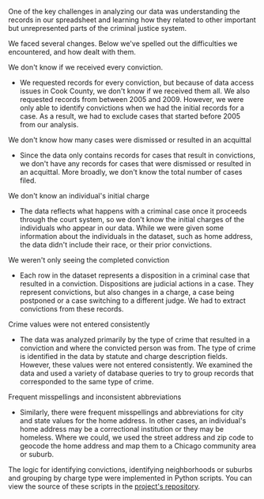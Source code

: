 One of the key challenges in analyzing our data was understanding the records in our spreadsheet and learning how they related to other important but unrepresented parts of the criminal justice system.

We faced several changes. Below we've spelled out the difficulties we encountered, and how dealt with them. 

We don't know if we received every conviction. 
- We requested records for every conviction, but because of data access issues in Cook County, we don't know if we received them all. We also requested records from between 2005 and 2009. However, we were only able to identify convictions when we had the initial records for a case. As a result, we had to exclude cases that started before 2005 from our analysis.

We don't know how many cases were dismissed or resulted in an acquittal
- Since the data only contains records for cases that result in convictions, we don't have any records for cases that were dismissed or resulted in an acquittal. More broadly, we don't know the total number of cases filed.

 We don't know an individual's initial charge
- The data reflects what happens with a criminal case once it proceeds through the court system, so we don't know the initial charges of the individuals who appear in our data. While we were given some information about the individuals in the dataset, such as home address, the data didn't include their race, or their prior convictions.

We weren't only seeing the completed conviction
- Each row in the dataset represents a disposition in a criminal case that resulted in a conviction. Dispositions are judicial actions in a case. They represent convictions, but also changes in a charge, a case being postponed or a case switching to a different judge. We had to extract convictions from these records.

Crime values were not entered consistently 
- The data was analyzed primarily by the type of crime that resulted in a conviction and where the convicted person was from. The type of crime is identified in the data by statute and charge description fields. However, these values were not entered consistently. We examined the data and used a variety of database queries to try to group records that corresponded to the same type of crime. 

Frequent misspellings and inconsistent abbreviations
- Similarly, there were frequent misspellings and abbreviations for city and state values for the home address. In other cases, an individual's home address may be a correctional institution or they may be homeless. Where we could, we used the street address and zip code to geocode the home address and map them to a Chicago community area or suburb. 

The logic for identifying convictions, identifying neighborhoods or suburbs and grouping by charge type were implemented in Python scripts. You can view the source of these scripts in the [project's repository](https://github.com/sc3/cook-convictions-data/).
